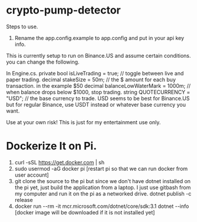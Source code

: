 # crypto-pump-detector

Steps to use.
1.  Rename the app.config.example to app.config and put in your api key info.

This is currently setup to run on Binance.US and assume certain conditions.  you can change the following.

In Engine.cs.
        private bool isLiveTrading = true;  // toggle between live and paper trading.
        decimal stakeSize = 50m;            // the $ amount for each buy transaction. in the example $50
        decimal balanceLowWaterMark = 1000m;  // when balance drops below $1000, stop trading.
        string QUOTECURRENCY = "USD"; // the base currency to trade.  USD seems to be best for Binance.US but for regular Binance, use USDT instead or whatever base currency you want.
        
        
   Use at your own risk!  This is just for my entertainment use only.


# Dockerize It on Pi.

1.  curl -sSL https://get.docker.com | sh
2.  sudo usermod -aG docker pi [restart pi so that we can run docker from user account]
3.  git clone the source to the pi but since we don't have dotnet installed on the pi yet, just build the application from a laptop.  I just use gitbash from my computer and run it on the pi as a networked drive.
  dotnet publish -c release
4. docker run --rm -it mcr.microsoft.com/dotnet/core/sdk:3.1 dotnet --info [docker image will be downloaded if it is not installed yet]
